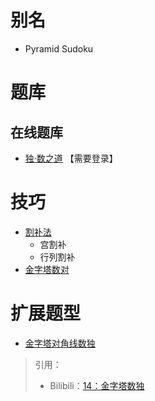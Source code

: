 # 别名
- Pyramid Sudoku

# 题库

## 在线题库
- [独·数之道](http://www.sudokufans.org.cn/lx/game.index.php?type=xx) 【需要登录】

# 技巧
- [割补法](https://www.bilibili.com/read/cv10181020)
  - 宫割补
  - 行列割补
- [金字塔数对](https://www.bilibili.com/read/cv10181020)

# 扩展题型
- [金字塔对角线数独](金字塔对角线数独.md)

> 引用：
> - Bilibili：[14：金字塔数独](https://www.bilibili.com/read/cv10181020)